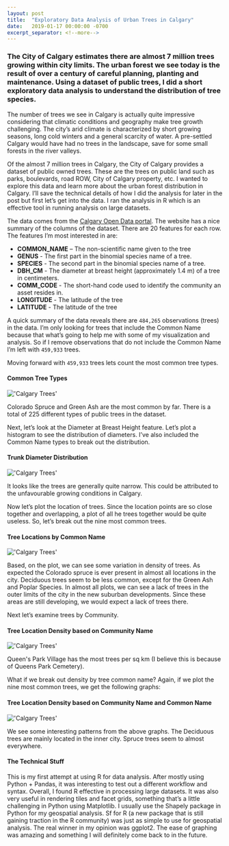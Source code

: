 ```yaml
---
layout: post
title:  "Exploratory Data Analysis of Urban Trees in Calgary"
date:   2019-01-17 00:00:00 -0700
excerpt_separator: <!--more-->
---
```


### The City of Calgary estimates there are almost 7 million trees growing within city limits. The urban forest we see today is the result of over a century of careful planning, planting and maintenance. Using a dataset of public trees, I did a short exploratory data analysis to understand the distribution of tree species.

<!--more-->

The number of trees we see in Calgary is actually quite impressive considering that climatic conditions and geography make tree growth challenging. The city’s arid climate is characterized by short growing seasons, long cold winters and a general scarcity of water. A pre-settled Calgary would have had no trees in the landscape, save for some small forests in the river valleys.

Of the almost 7 million trees in Calgary, the City of Calgary provides a dataset of public owned trees. These are the trees on public land such as parks, boulevards, road ROW, City of Calgary property, etc. I wanted to explore this data and learn more about the urban forest distribution in Calgary. I’ll save the technical details of how I did the analysis for later in the post but first let’s get into the data. I ran the analysis in R which is an effective tool in running analysis on large datasets.

The data comes from the [Calgary Open Data portal][open_data]. The website has a nice summary of the columns of the dataset. There are 20 features for each row. The features I’m most interested in are:

* **COMMON_NAME** – The non-scientific name given to the tree
* **GENUS** - The first part in the binomial species name of a tree.
* **SPECIES** - The second part in the binomial species name of a tree.
* **DBH_CM** - The diameter at breast height (approximately 1.4 m) of a tree in centimeters.
* **COMM_CODE** - The short-hand code used to identify the community an asset resides in.
* **LONGITUDE** - The latitude of the tree
* **LATITUDE** - The latitude of the tree

A quick summary of the data reveals there are `484,265` observations (trees) in the data. I’m only looking for trees that include the Common Name because that what’s going to help me with some of my visualization and analysis. So if I remove observations that do not include the Common Name I’m left with `459,933` trees.

Moving forward with `459,933` trees lets count the most common tree types.

#### Common Tree Types

!['Calgary Trees'](https://s3-us-west-2.amazonaws.com/smohiudd.github.co/calgary-trees/count.png)

Colorado Spruce and Green Ash are the most common by far. There is a total of 225 different types of public trees in the dataset.

Next, let’s look at the Diameter at Breast Height feature. Let’s plot a histogram to see the distribution of diameters. I’ve also included the Common Name types to break out the distribution.

#### Trunk Diameter Distribution

!['Calgary Trees'](https://s3-us-west-2.amazonaws.com/smohiudd.github.co/calgary-trees/hist.png)

It looks like the trees are generally quite narrow. This could be attributed to the unfavourable growing conditions in Calgary.

Now let’s plot the location of trees. Since the location points are so close together and overlapping, a plot of all he trees together would be quite useless. So, let’s break out the nine most common trees.

#### Tree Locations by Common Name

!['Calgary Trees'](https://s3-us-west-2.amazonaws.com/smohiudd.github.co/calgary-trees/points.png)

Based, on the plot, we can see some variation in density of trees. As expected the Colorado spruce is ever present in almost all locations in the city. Deciduous trees seem to be less common, except for the Green Ash and Poplar Species. In almost all plots, we can see a lack of trees in the outer limits of the city in the new suburban developments. Since these areas are still developing, we would expect a lack of trees there.

Next let’s examine trees by Community.

#### Tree Location Density based on Community Name

!['Calgary Trees'](https://s3-us-west-2.amazonaws.com/smohiudd.github.co/calgary-trees/density2.png)

Queen's Park Village has the most trees per sq km (I believe this is because of Queens Park Cemetery).

What if we break out density by tree common name? Again, if we plot the nine most common trees, we get the following graphs:

#### Tree Location Density based on Community Name and Common Name

!['Calgary Trees'](https://s3-us-west-2.amazonaws.com/smohiudd.github.co/calgary-trees/density.png)

We see some interesting patterns from the above graphs. The Deciduous trees are mainly located in the inner city. Spruce trees seem to almost everywhere.

#### The Technical Stuff

This is my first attempt at using R for data analysis. After mostly using Python + Pandas, it was interesting to test out a different workflow and syntax. Overall, I found R effective in processing large datasets. It was also very useful in rendering tiles and facet grids, something that’s a little challenging in Python using Matplotlib. I usually use the Shapely package in Python for my geospatial analysis. Sf for R (a new package that is still gaining traction in the R community) was just as simple to use for geospatial analysis. The real winner in my opinion was ggplot2. The ease of graphing was amazing and something I will definitely come back to in the future.

[open_data]:https://data.calgary.ca/Environment/Public-Trees/tfs4-3wwa
